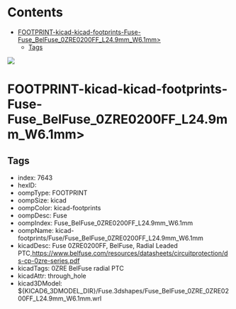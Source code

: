 



Contents
========

* [FOOTPRINT-kicad-kicad-footprints-Fuse-Fuse_BelFuse_0ZRE0200FF_L24.9mm_W6.1mm>](#footprint-kicad-kicad-footprints-fuse-fuse_belfuse_0zre0200ff_l249mm_w61mm)
	* [Tags](#tags)
  
![][im]
# FOOTPRINT-kicad-kicad-footprints-Fuse-Fuse_BelFuse_0ZRE0200FF_L24.9mm_W6.1mm>

## Tags

- index: 7643
- hexID: 
- oompType: FOOTPRINT
- oompSize: kicad
- oompColor: kicad-footprints
- oompDesc: Fuse
- oompIndex: Fuse_BelFuse_0ZRE0200FF_L24.9mm_W6.1mm
- oompName: kicad-footprints/Fuse/Fuse_BelFuse_0ZRE0200FF_L24.9mm_W6.1mm
- kicadDesc: Fuse 0ZRE0200FF, BelFuse, Radial Leaded PTC,https://www.belfuse.com/resources/datasheets/circuitprotection/ds-cp-0zre-series.pdf
- kicadTags: 0ZRE BelFuse radial PTC
- kicadAttr: through_hole
- kicad3DModel: ${KICAD6_3DMODEL_DIR}/Fuse.3dshapes/Fuse_BelFuse_0ZRE_0ZRE0200FF_L24.9mm_W6.1mm.wrl



[im]: image.png
